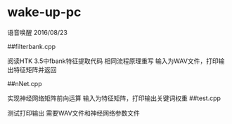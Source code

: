 # wake-up-pc

语音唤醒 2016/08/23

##filterbank.cpp

阅读HTK 3.5中fbank特征提取代码
相同流程原理重写
输入为WAV文件，打印输出特征矩阵并返回

##nNet.cpp

实现神经网络矩阵前向运算
输入为特征矩阵，打印输出关键词权重
##test.cpp

测试打印输出
需要WAV文件和神经网络参数文件

